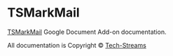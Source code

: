 # TSMarkMail

[TSMarkMail](http://techstreams.github.io/tsmarkmail/) Google Document Add-on documentation.

All documentation is Copyright © [Tech-Streams](http://tech-streams.com)
